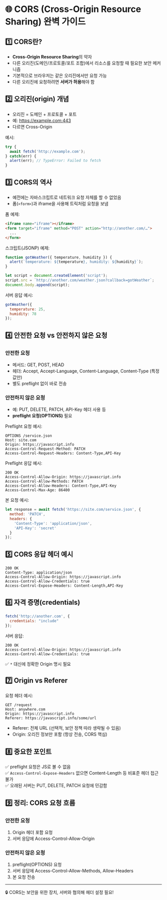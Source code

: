 
# 🌐 CORS (Cross-Origin Resource Sharing) 완벽 가이드

## 1️⃣ CORS란?

- **Cross-Origin Resource Sharing**의 약자
- 다른 오리진(도메인/프로토콜/포트 조합)에서 리소스를 요청할 때 필요한 보안 메커니즘
- 기본적으로 브라우저는 같은 오리진에서만 요청 가능
- 다른 오리진에 요청하려면 **서버가 허용**해야 함

## 2️⃣ 오리진(origin) 개념

- 오리진 = 도메인 + 프로토콜 + 포트
- 예: https://example.com:443
- 다르면 Cross-Origin

예시:
```javascript
try {
  await fetch('http://example.com');
} catch(err) {
  alert(err); // TypeError: Failed to fetch
}
```

## 3️⃣ CORS의 역사

- 예전에는 자바스크립트로 네트워크 요청 자체를 할 수 없었음
- 폼(`<form>`)과 iframe을 사용해 트릭처럼 요청을 보냄

폼 예제:
```html
<iframe name="iframe"></iframe>
<form target="iframe" method="POST" action="http://another.com/…">
  ...
</form>
```

스크립트(JSONP) 예제:
```javascript
function gotWeather({ temperature, humidity }) {
  alert(`temperature: ${temperature}, humidity: ${humidity}`);
}

let script = document.createElement('script');
script.src = `http://another.com/weather.json?callback=gotWeather`;
document.body.append(script);
```

서버 응답 예시:
```javascript
gotWeather({
  temperature: 25,
  humidity: 78
});
```

## 4️⃣ 안전한 요청 vs 안전하지 않은 요청

### 안전한 요청

- 메서드: GET, POST, HEAD
- 헤더: Accept, Accept-Language, Content-Language, Content-Type (특정 값만)
- 별도 preflight 없이 바로 전송

### 안전하지 않은 요청

- 예: PUT, DELETE, PATCH, API-Key 헤더 사용 등
- **preflight 요청(OPTIONS)** 필요

Preflight 요청 예시:
```http
OPTIONS /service.json
Host: site.com
Origin: https://javascript.info
Access-Control-Request-Method: PATCH
Access-Control-Request-Headers: Content-Type,API-Key
```

Preflight 응답 예시:
```http
200 OK
Access-Control-Allow-Origin: https://javascript.info
Access-Control-Allow-Methods: PATCH
Access-Control-Allow-Headers: Content-Type,API-Key
Access-Control-Max-Age: 86400
```

본 요청 예시:
```javascript
let response = await fetch('https://site.com/service.json', {
  method: 'PATCH',
  headers: {
    'Content-Type': 'application/json',
    'API-Key': 'secret'
  }
});
```

## 5️⃣ CORS 응답 헤더 예시

```http
200 OK
Content-Type: application/json
Access-Control-Allow-Origin: https://javascript.info
Access-Control-Allow-Credentials: true
Access-Control-Expose-Headers: Content-Length,API-Key
```

## 6️⃣ 자격 증명(credentials)

```javascript
fetch('http://another.com', {
  credentials: "include"
});
```

서버 응답:
```http
200 OK
Access-Control-Allow-Origin: https://javascript.info
Access-Control-Allow-Credentials: true
```

✅ `*` 대신에 정확한 Origin 명시 필요

## 7️⃣ Origin vs Referer

요청 헤더 예시:
```http
GET /request
Host: anywhere.com
Origin: https://javascript.info
Referer: https://javascript.info/some/url
```

- Referer: 전체 URL (선택적, 보안 정책 따라 생략될 수 있음)
- Origin: 오리진 정보만 포함 (항상 전송, CORS 핵심)

## 8️⃣ 중요한 포인트

✅ preflight 요청은 JS로 볼 수 없음  
✅ `Access-Control-Expose-Headers` 없으면 Content-Length 등 비표준 헤더 접근 불가  
✅ 오래된 서버는 PUT, DELETE, PATCH 요청에 민감함

## 9️⃣ 정리: CORS 요청 흐름

### 안전한 요청
1. Origin 헤더 포함 요청
2. 서버 응답에 Access-Control-Allow-Origin

### 안전하지 않은 요청
1. preflight(OPTIONS) 요청
2. 서버 응답에 Access-Control-Allow-Methods, Allow-Headers
3. 본 요청 전송

---

🔒 CORS는 보안을 위한 장치, 서버와 협의해 헤더 설정 필요!
